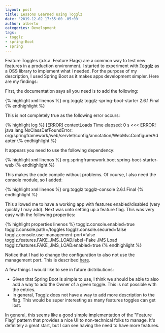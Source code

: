 ```yaml
---
layout: post
title: Lessons Learned using Togglz
date: '2019-12-02 17:35:00 -05:00'
author: alberto
categories: Development
tags:
- togglz
- spring-Boot
- spring
---
```


Feature Toggles (a.k.a. Feature Flags) are a common way to test new features in a production environment. I started to experiment with <a href="https://www.togglz.org/documentation/spring-boot-starter.html" target="_blank">Togglz</a> as a OSS library to implement what I needed. For the purpose of my description, I used Spring Boot as it makes apps development simpler. Here are my findings:

First, the documentation says all you need is to add the following:

{% highlight xml linenos %}
  <dependency>
    <groupid>org.togglz</groupid>
    <artifactid>togglz-spring-boot-starter</artifactid>
    <version>2.6.1.Final</version>
  </dependency>
{% endhighlight %}

This is not completely true as the following error occurs:

{% highlight log %}
  [ERROR] contextLoads  Time elapsed: 0 s  <<< ERROR!
  java.lang.NoClassDefFoundError:
  org/springframework/web/servlet/config/annotation/WebMvcConfigurerAdapter
{% endhighlight %}

It appears you need to use the following dependency:

{% highlight xml linenos %}
  <dependency>
    <groupid>org.springframework.boot</groupid>
    <artifactid>spring-boot-starter-web</artifactid>
  </dependency>
{% endhighlight %}

This makes the code compile without problems. Of course, I also need the console module, so I added:

{% highlight xml linenos %}
  <dependency>
    <groupid>org.togglz</groupid>
    <artifactid>togglz-console</artifactid>
    <version>2.6.1.Final</version>
  </dependency>
{% endhighlight %}

This allowed me to have a working app with features enabled/disabled (very quickly I may add). Next was unto setting up a feature flag. This was very easy with the following properties:

{% highlight properties linenos %}
  togglz.console.enabled=true
  togglz.console.path=/toggles
  togglz.console.secured=false
  togglz.console.use-management-port=false
  togglz.features.FAKE_JMS_LOAD.label=Fake JMS Load
  togglz.features.FAKE_JMS_LOAD.enabled=true
{% endhighlight %}

Notice that I had to change the configuration to also not use the management port. This is described <a href="https://github.com/togglz/togglz/issues/203" target="_blank">here</a>.

A few things I would like to see in future distributions:

* Given that Spring Boot is simple to use, I think we should be able to also add a way to add the Owner of a given toggle. This is not possible with the entries.
* In general, Togglz does not have a way to add more description to the flag. This would be super interesting as many features toggles can get lost.

In general, this seems like a good simple implementation of the "Feature Flag" pattern that provides a nice UI to non-technical folks to manage. It's definitely a great start, but I can see having the need to have more features.